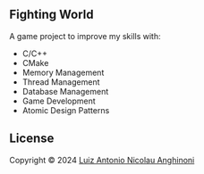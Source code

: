 ## Fighting World
A game project to improve my skills with:
- C/C++
- CMake
- Memory Management
- Thread Management
- Database Management
- Game Development
- Atomic Design Patterns

## License
Copyright © 2024 [Luiz Antonio Nicolau Anghinoni](https://github.com/luizantoniona)